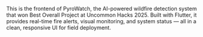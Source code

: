 This is the frontend of PyroWatch, the AI-powered wildfire detection system that won Best Overall Project at Uncommon Hacks 2025. Built with Flutter, it provides real-time fire alerts, visual monitoring, and system status — all in a clean, responsive UI for field deployment.
